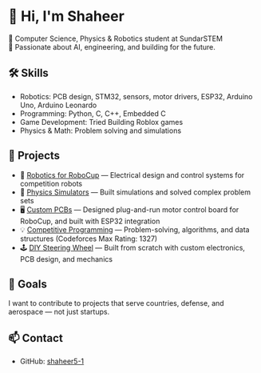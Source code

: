 # 👋 Hi, I'm Shaheer  

🚀 Computer Science, Physics & Robotics student at SundarSTEM  
🔬 Passionate about AI, engineering, and building for the future.  

## 🛠️ Skills
- Robotics: PCB design, STM32, sensors, motor drivers, ESP32, Arduino Uno, Arduino Leonardo  
- Programming: Python, C, C++, Embedded C
- Game Development: Tried Building Roblox games 
- Physics & Math: Problem solving and simulations  

## 📂 Projects
- 🤖 [Robotics for RoboCup](#) — Electrical design and control systems for competition robots  
- 📐 [Physics Simulators](#) — Built simulations and solved complex problem sets  
- 🖥️ [Custom PCBs](#) — Designed plug-and-run motor control board for RoboCup, and built with ESP32 integration  
- 💡 [Competitive Programming](#) — Problem-solving, algorithms, and data structures (Codeforces Max Rating: 1327)  
- 🕹️ [DIY Steering Wheel](#) — Built from scratch with custom electronics, PCB design, and mechanics

## 🎯 Goals
I want to contribute to projects that serve countries, defense, and aerospace — not just startups.  

## 📫 Contact
- GitHub: [shaheer5-1](https://github.com/shaheer5-1)  
